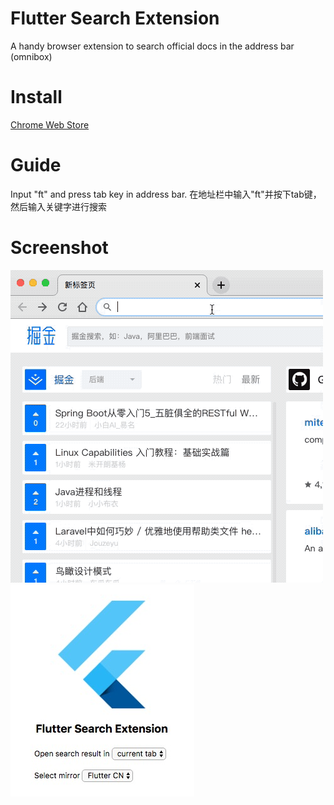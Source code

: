# Flutter Search Extension
A handy browser extension to search official docs in the address bar (omnibox)

# Install
[Chrome Web Store](https://chrome.google.com/webstore/detail/flutter-search-extension/mkhgdehlebdhbdmjgclbkcamaicfgjne)

# Guide
Input "ft" and press tab key in address bar.
在地址栏中输入"ft"并按下tab键，然后输入关键字进行搜索

# Screenshot
![screenshot](https://raw.githubusercontent.com/CodeNeverStops/flutter-search-extension/master/images/demo.gif)
![popup](https://raw.githubusercontent.com/CodeNeverStops/flutter-search-extension/master/images/popup.png)
